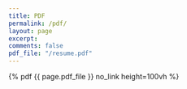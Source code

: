 ```yaml
---
title: PDF
permalink: /pdf/
layout: page
excerpt: 
comments: false
pdf_file: "/resume.pdf"
---
```

<div id="Resume">{% pdf {{ page.pdf_file }} no_link height=100vh %}</div>
